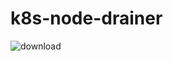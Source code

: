 # k8s-node-drainer
![download](https://github.com/user-attachments/assets/5ecf64fb-3a9f-4dbf-9dd8-aa4795a6319e)
